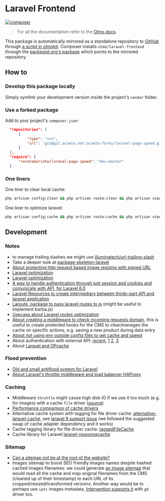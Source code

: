 # Laravel Frontend

[![composer](https://img.shields.io/packagist/v/olmo/laravel-frontend?include_prereleases&label=composer%3A%20packagist.org)](https://packagist.org/packages/olmo/laravel-frontend)

> For all the documentation refer to the [Olmo docs](https://olmokit.github.io/olmokit).

This package is automatically mirrored as a standalone repository to [GitHub](https://github.com/olmokit/olmo-laravel-frontend) through [a script in olmokit](../../tools//dev-publish.ts). Composer installs `olmo/laravel-frontend` through the [packagist.org's package](https://packagist.org/packages/olmo/laravel-frontend) which points to the mirrored repository.

## How to

### Develop this package locally

Simply symlink your development version inside the project's `vendor` folder.

### Use a forked package

Add to your project's `composer.json`:

```json
  "repositories": [
      {
          "type": "vcs",
          "url": "git@git.acanto.net:acanto-forks/laravel-page-speed.git"
      }
  ],
  "require": {
      "renatomarinho/laravel-page-speed": "dev-master"
  }
```

### One liners

One liner to clear local cache:

```bash
php artisan config:clear && php artisan route:clear && php artisan view:clear && php artisan cache:clear && composer dump-autoload
```

One liner to optimize laravel:

```bash
php artisan config:cache && php artisan route:cache && php artisan view:cache && composer dump-autoload
```

## Development

### Notes

- to manage trailing slashes we might use [illuminatech/url-trailing-slash](https://github.com/illuminatech/url-trailing-slash)
- Take a deeper look at [package-skeleton-laravel](https://github.com/spatie/package-skeleton-laravel)
- [About protecting http request based image resizing with signed URL](https://glide.thephpleague.com/1.0/config/security/)
- [Laravel optimization](https://www.cloudways.com/blog/laravel-performance-optimization/)
- [Laravel optimization](https://geekflare.com/laravel-optimization/)
- [A way to handle authentication through just session and cookies and comunicate with API, for Laravel 6.0](https://gist.github.com/eusonlito/8b5389db1d390c17aba123645fd99ea1)
- [Laravel Resources to create intermediary between thirdy-part API and laravel application](https://medium.com/@jeffochoa/consuming-third-pary-apis-with-laravel-resources-c13a0c7dc945)
- [Laroute, package to pass laravel routes to js](https://github.com/aaronlord/laroute) (might be useful to implement barba.js)
- [Usecase about Laravel routes optimization](https://stackoverflow.com/q/37754795)
- [About creating a middleware to check incoming requests domain](https://medium.com/@mayasavir/laravel-check-request-origin-domain-d825fc05dc1c), this is useful to create protected hooks for the CMS to clear/manages the cache on specific actions, e.g. saving a new product during data entry
- [About not using env outside config files to get cache and speed](https://andy-carter.com/blog/env-gotcha-in-laravel-when-caching-configuration)
- About authentication with external API: [recent](https://laracasts.com/discuss/channels/laravel/passport-omit-standard-user-authentication-and-use-custom-logic?page=1), [1](https://stackoverflow.com/questions/61980446/how-do-we-implement-custom-api-only-authentication-in-laravel) [2](https://laracasts.com/discuss/channels/laravel/authenticating-with-eloquent-and-without-database-how-to-handle-user-roles-and-permissions), [3](https://stackoverflow.com/questions/41947149/how-to-fix-unauthorized-access-on-post-oauth-token)
- About [Laravel and OPcache](https://deliciousbrains.com/optimizing-laravel-performance-queues-front-end-opcache/)

### Flood prevention

- [Old and small antiflood system for Laravel](https://github.com/ircop/antiflood)
- [About Laravel's throttle middleware and load balancer HAProxy](https://medium.com/swlh/laravel-rate-limiting-in-production-926c4d581886)

### Caching

- Middleware `throttle` might cause high disk IO if we use it too much (e.g. for images) with a cache `file` driver ([source](https://medium.com/cafe24-ph-blog/understanding-the-usage-of-cache-in-laravel-f6cf30f4a9b5))
- [Performance comparison of cache drivers](https://www.georgebuckingham.com/laravel-cache-driver-performance/)
- Alternative cache system with tagging for file driver cache: [alternative-laravel-cache](https://github.com/swayok/alternative-laravel-cache), see [laravel 9 support issue](https://github.com/swayok/alternative-laravel-cache/issues/34) (we followed the suggested swap of cache adapter dependency and it works)
- Cache tagging library for file driver cache: [taggedFileCache](https://github.com/unikent/taggedFileCache)
- Cache library for Laravel [laravel-responsecache](https://github.com/spatie/laravel-responsecache)

### Sitemap

- [Can a sitemap not be at the root of the website?](https://support.google.com/webmasters/thread/23099756?hl=en)
- Images sitemap to boost SEO friendly images names despite hashed cached images filenames: we could generate [an image sitemap](https://support.google.com/webmasters/answer/178636?hl=en) that would read all the cache and map original filenames from the CMS (cleaned up of their timestamp) to each URL of its cropped/resized/transformed versions. Another way would be to perhaps use `iptc` images metadata, [Intervention supports it](http://image.intervention.io/api/iptc) with `gd` driver too.
